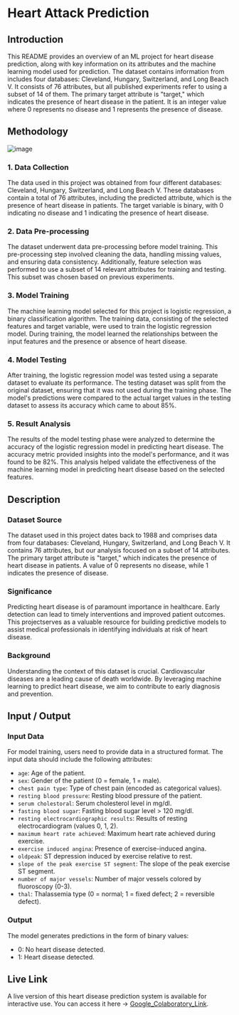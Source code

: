 # Heart Attack Prediction

## Introduction
This README provides an overview of an ML project for heart disease prediction, along with key information on its attributes and the machine learning model used for prediction. The dataset contains information from includes four databases: Cleveland, Hungary, Switzerland, and Long Beach V. It consists of 76 attributes, but all published experiments refer to using a subset of 14 of them. The primary target attribute is "target," which indicates the presence of heart disease in the patient. It is an integer value where 0 represents no disease and 1 represents the presence of disease.

## Methodology

![image](https://github.com/sehajbirmann/Heart-Attack-Prediction/assets/72991473/7164fb1c-6310-4d25-91c3-514d9d300451)

### 1. Data Collection

The data used in this project was obtained from four different databases: Cleveland, Hungary, Switzerland, and Long Beach V. These databases contain a total of 76 attributes, including the predicted attribute, which is the presence of heart disease in patients. The target variable is binary, with 0 indicating no disease and 1 indicating the presence of heart disease.

### 2. Data Pre-processing

The dataset underwent data pre-processing before model training. This pre-processing step involved cleaning the data, handling missing values, and ensuring data consistency. Additionally, feature selection was performed to use a subset of 14 relevant attributes for training and testing. This subset was chosen based on previous experiments.

### 3. Model Training

The machine learning model selected for this project is logistic regression, a binary classification algorithm. The training data, consisting of the selected features and target variable, were used to train the logistic regression model. During training, the model learned the relationships between the input features and the presence or absence of heart disease.

### 4. Model Testing

After training, the logistic regression model was tested using a separate dataset to evaluate its performance. The testing dataset was split from the original dataset, ensuring that it was not used during the training phase. The model's predictions were compared to the actual target values in the testing dataset to assess its accuracy which came to about 85%.

### 5. Result Analysis

The results of the model testing phase were analyzed to determine the accuracy of the logistic regression model in predicting heart disease. The accuracy metric provided insights into the model's performance, and it was found to be 82%. This analysis helped validate the effectiveness of the machine learning model in predicting heart disease based on the selected features.

## Description

### Dataset Source
The dataset used in this project dates back to 1988 and comprises data from four databases: Cleveland, Hungary, Switzerland, and Long Beach V. It contains 76 attributes, but our analysis focused on a subset of 14 attributes. The primary target attribute is "target," which indicates the presence of heart disease in patients. A value of 0 represents no disease, while 1 indicates the presence of disease.

### Significance
Predicting heart disease is of paramount importance in healthcare. Early detection can lead to timely interventions and improved patient outcomes. This projectserves as a valuable resource for building predictive models to assist medical professionals in identifying individuals at risk of heart disease.

### Background
Understanding the context of this dataset is crucial. Cardiovascular diseases are a leading cause of death worldwide. By leveraging machine learning to predict heart disease, we aim to contribute to early diagnosis and prevention.

## Input / Output

### Input Data
For model training, users need to provide data in a structured format. The input data should include the following attributes:

- `age`: Age of the patient.
- `sex`: Gender of the patient (0 = female, 1 = male).
- `chest pain type`: Type of chest pain (encoded as categorical values).
- `resting blood pressure`: Resting blood pressure of the patient.
- `serum cholestoral`: Serum cholesterol level in mg/dl.
- `fasting blood sugar`: Fasting blood sugar level > 120 mg/dl.
- `resting electrocardiographic results`: Results of resting electrocardiogram (values 0, 1, 2).
- `maximum heart rate achieved`: Maximum heart rate achieved during exercise.
- `exercise induced angina`: Presence of exercise-induced angina.
- `oldpeak`: ST depression induced by exercise relative to rest.
- `slope of the peak exercise ST segment`: The slope of the peak exercise ST segment.
- `number of major vessels`: Number of major vessels colored by fluoroscopy (0-3).
- `thal`: Thalassemia type (0 = normal; 1 = fixed defect; 2 = reversible defect).

### Output
The model generates predictions in the form of binary values:
- 0: No heart disease detected.
- 1: Heart disease detected.

## Live Link

A live version of this heart disease prediction system is available for interactive use. You can access it here -> [Google_Colaboratory_Link](https://colab.research.google.com/drive/1Q2ioXVZ3SUF2fxXMwqzv1ePMEU-8OUOP?usp=drive_link).



